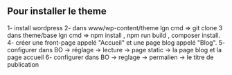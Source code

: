 ## Pour installer le theme
1- install wordpress
2- dans www/wp-content/theme lgn cmd => git clone 
3  dans theme/base lgn cmd => npm install , npm run build , composer install.
4- créer une front-page appelé "Accueil" et une page blog appelé "Blog".
5- configurer dans BO -> réglage -> lecture -> page static -> la page blog et la page  accueil
6- configurer dans BO -> reglage -> permalien -> le titre de publication
